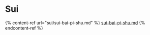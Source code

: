 # Sui

{% content-ref url="sui/sui-bai-pi-shu.md" %}
[sui-bai-pi-shu.md](sui/sui-bai-pi-shu.md)
{% endcontent-ref %}
